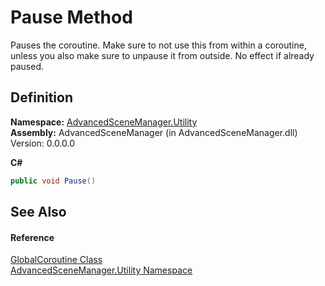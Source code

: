 # Pause Method


Pauses the coroutine. Make sure to not use this from within a coroutine, unless you also make sure to unpause it from outside. No effect if already paused.



## Definition
**Namespace:** <a href="N_AdvancedSceneManager_Utility">AdvancedSceneManager.Utility</a>  
**Assembly:** AdvancedSceneManager (in AdvancedSceneManager.dll) Version: 0.0.0.0

**C#**
``` C#
public void Pause()
```



## See Also


#### Reference
<a href="T_AdvancedSceneManager_Utility_GlobalCoroutine">GlobalCoroutine Class</a>  
<a href="N_AdvancedSceneManager_Utility">AdvancedSceneManager.Utility Namespace</a>  
